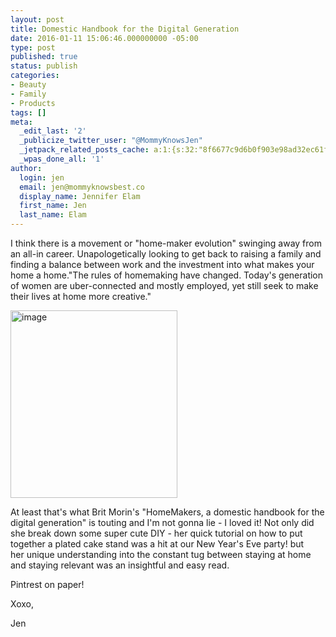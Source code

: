 ```yaml
---
layout: post
title: Domestic Handbook for the Digital Generation
date: 2016-01-11 15:06:46.000000000 -05:00
type: post
published: true
status: publish
categories:
- Beauty
- Family
- Products
tags: []
meta:
  _edit_last: '2'
  _publicize_twitter_user: "@MommyKnowsJen"
  _jetpack_related_posts_cache: a:1:{s:32:"8f6677c9d6b0f903e98ad32ec61f8deb";a:2:{s:7:"expires";i:1473721117;s:7:"payload";a:3:{i:0;a:1:{s:2:"id";i:197;}i:1;a:1:{s:2:"id";i:271;}i:2;a:1:{s:2:"id";i:144;}}}}
  _wpas_done_all: '1'
author:
  login: jen
  email: jen@mommyknowsbest.co
  display_name: Jennifer Elam
  first_name: Jen
  last_name: Elam
---
```

<p>I think there is a movement or "home-maker evolution" swinging away from an all-in career. Unapologetically looking to get back to raising a family and finding a balance between work and the investment into what makes your home a home."The rules of homemaking have changed. Today's generation of women are uber-connected and mostly employed, yet still seek to make their lives at home more creative."</p>
<p><img class="alignnone size-medium wp-image-234" src="{{ site.baseurl }}/assets/image-12-267x300.jpeg" alt="image" width="267" height="300" /></p>
<p>At least that's what Brit Morin's "HomeMakers, a domestic handbook for the digital generation" is touting and I'm not gonna lie - I loved it! Not only did she break down some super cute DIY - her quick tutorial on how to put together a plated cake stand was a hit at our New Year's Eve party! but her unique understanding into the constant tug between staying at home and staying relevant was an insightful and easy read.</p>
<p>Pintrest on paper!</p>
<p>Xoxo,</p>
<p>Jen</p>
<p>&nbsp;</p>
